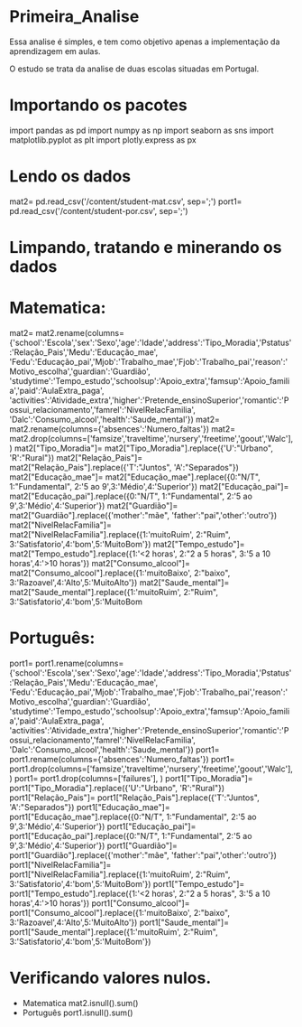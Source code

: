 # Primeira_Analise
Essa analise é simples, e tem como objetivo apenas a implementação da aprendizagem em aulas.

O estudo se trata da analise de duas escolas situadas em Portugal.

# Importando os pacotes
import pandas as pd
import numpy as np
import seaborn as sns
import matplotlib.pyplot as plt
import plotly.express as px


# Lendo os dados
mat2= pd.read_csv('/content/student-mat.csv', sep=';')
port1= pd.read_csv('/content/student-por.csv', sep=';')

# Limpando, tratando e minerando os dados
# Matematica: 
mat2= mat2.rename(columns={'school':'Escola','sex':'Sexo','age':'Idade','address':'Tipo_Moradia','Pstatus':'Relação_Pais','Medu':'Educação_mae',
                          'Fedu':'Educação_pai','Mjob':'Trabalho_mae','Fjob':'Trabalho_pai','reason':'Motivo_escolha','guardian':'Guardião',
                          'studytime':'Tempo_estudo','schoolsup':'Apoio_extra','famsup':'Apoio_familia','paid':'AulaExtra_paga',
                          'activities':'Atividade_extra','higher':'Pretende_ensinoSuperior','romantic':'Possui_relacionamento','famrel':'NivelRelacFamilia',	
                          'Dalc':'Consumo_alcool','health':'Saude_mental'})
mat2= mat2.rename(columns={'absences':'Numero_faltas'})
mat2= mat2.drop(columns=['famsize','traveltime','nursery','freetime','goout','Walc'], )
mat2["Tipo_Moradia"]= mat2["Tipo_Moradia"].replace({'U':"Urbano", 'R':"Rural"})
mat2["Relação_Pais"]= mat2["Relação_Pais"].replace({'T':"Juntos", 'A':"Separados"})
mat2["Educação_mae"]= mat2["Educação_mae"].replace({0:"N/T", 1:"Fundamental", 2:'5 ao 9',3:'Médio',4:'Superior'})
mat2["Educação_pai"]= mat2["Educação_pai"].replace({0:"N/T", 1:"Fundamental", 2:'5 ao 9',3:'Médio',4:'Superior'})
mat2["Guardião"]= mat2["Guardião"].replace({'mother':"mãe", 'father':"pai",'other':'outro'})
mat2["NivelRelacFamilia"]= mat2["NivelRelacFamilia"].replace({1:'muitoRuim', 2:"Ruim", 3:'Satisfatorio',4:'bom',5:'MuitoBom'})
mat2["Tempo_estudo"]= mat2["Tempo_estudo"].replace({1:'<2 horas', 2:"2 a 5 horas", 3:'5 a 10 horas',4:'>10 horas'})
mat2["Consumo_alcool"]= mat2["Consumo_alcool"].replace({1:'muitoBaixo', 2:"baixo", 3:'Razoavel',4:'Alto',5:'MuitoAlto'})
mat2["Saude_mental"]= mat2["Saude_mental"].replace({1:'muitoRuim', 2:"Ruim", 3:'Satisfatorio',4:'bom',5:'MuitoBom

# Português: 
port1= port1.rename(columns={'school':'Escola','sex':'Sexo','age':'Idade','address':'Tipo_Moradia','Pstatus':'Relação_Pais','Medu':'Educação_mae',
                          'Fedu':'Educação_pai','Mjob':'Trabalho_mae','Fjob':'Trabalho_pai','reason':'Motivo_escolha','guardian':'Guardião',
                          'studytime':'Tempo_estudo','schoolsup':'Apoio_extra','famsup':'Apoio_familia','paid':'AulaExtra_paga',
                          'activities':'Atividade_extra','higher':'Pretende_ensinoSuperior','romantic':'Possui_relacionamento','famrel':'NivelRelacFamilia',	
                          'Dalc':'Consumo_alcool','health':'Saude_mental'})
port1= port1.rename(columns={'absences':'Numero_faltas'})
port1= port1.drop(columns=['famsize','traveltime','nursery','freetime','goout','Walc'], )
port1= port1.drop(columns=['failures'], )
port1["Tipo_Moradia"]= port1["Tipo_Moradia"].replace({'U':"Urbano", 'R':"Rural"})
port1["Relação_Pais"]= port1["Relação_Pais"].replace({'T':"Juntos", 'A':"Separados"})
port1["Educação_mae"]= port1["Educação_mae"].replace({0:"N/T", 1:"Fundamental", 2:'5 ao 9',3:'Médio',4:'Superior'})
port1["Educação_pai"]= port1["Educação_pai"].replace({0:"N/T", 1:"Fundamental", 2:'5 ao 9',3:'Médio',4:'Superior'})
port1["Guardião"]= port1["Guardião"].replace({'mother':"mãe", 'father':"pai",'other':'outro'})
port1["NivelRelacFamilia"]= port1["NivelRelacFamilia"].replace({1:'muitoRuim', 2:"Ruim", 3:'Satisfatorio',4:'bom',5:'MuitoBom'})
port1["Tempo_estudo"]= port1["Tempo_estudo"].replace({1:'<2 horas', 2:"2 a 5 horas", 3:'5 a 10 horas',4:'>10 horas'})
port1["Consumo_alcool"]= port1["Consumo_alcool"].replace({1:'muitoBaixo', 2:"baixo", 3:'Razoavel',4:'Alto',5:'MuitoAlto'})
port1["Saude_mental"]= port1["Saude_mental"].replace({1:'muitoRuim', 2:"Ruim", 3:'Satisfatorio',4:'bom',5:'MuitoBom'})


# Verificando valores nulos.
* Matematica
mat2.isnull().sum()
* Português
port1.isnull().sum()
